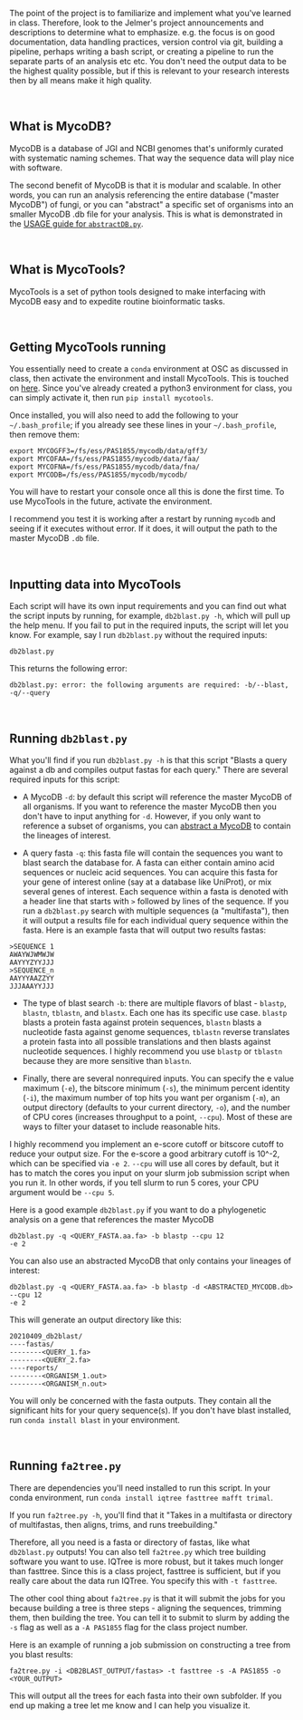 The point of the project is to familiarize and implement what you've learned in
class. Therefore, look to the Jelmer's project announcements and descriptions
to determine what to emphasize. e.g. the focus is on good documentation, data
handling practices, version control via git, building a pipeline, perhaps writing a bash
script, or creating a pipeline to run the separate parts of an analysis etc etc.
You don't need the output data to be the highest quality
possible, but if this is relevant to your research interests then by all means
make it high quality.

<br />

## What is MycoDB?

MycoDB is a database of JGI and NCBI genomes that's uniformly curated with
systematic naming schemes. That way the sequence data will play nice with
software. 

The second benefit of MycoDB is that it is modular and scalable. In other
words, you can run an analysis referencing the entire database ("master MycoDB") 
of fungi, or you can "abstract" a specific set of organisms into an smaller
MycoDB .db file for your analysis. This is what is demonstrated in the 
[USAGE guide for
`abstractDB.py`](https://gitlab.com/xonq/mycotools/-/blob/master/mycotools/USAGE.md#creating-modular-databases).

<br />

## What is MycoTools?

MycoTools is a set of python tools designed to make interfacing with MycoDB
easy and to expedite routine bioinformatic tasks.

<br />

## Getting MycoTools running

You essentially need to create a `conda` environment at OSC as discussed in
class, then activate the environment and install MycoTools. This is touched on
[here](https://gitlab.com/xonq/mycotools/-/tree/master/mycotools#install).
Since you've already created a python3 environment for class, you can simply
activate it, then run `pip install mycotools`.

Once installed, you will also need to add the following to your
`~/.bash_profile`; if you already see these lines in your `~/.bash_profile`,
then remove them:
```
export MYCOGFF3=/fs/ess/PAS1855/mycodb/data/gff3/
export MYCOFAA=/fs/ess/PAS1855/mycodb/data/faa/
export MYCOFNA=/fs/ess/PAS1855/mycodb/data/fna/
export MYCODB=/fs/ess/PAS1855/mycodb/mycodb/
```

You will have to restart your console once all this is done the first time.
To use MycoTools in the future, activate the environment. 

I recommend you test it is working after a restart by running `mycodb` and
seeing if it executes without error. If it does, it will output the path to 
the master MycoDB `.db` file.

<br />

## Inputting data into MycoTools

Each script will have its own input requirements and you can find out what the script
inputs by running, for example, `db2blast.py -h`, which will pull up the help
menu. If you fail to put in the required inputs, the script will let you know.
For example, say I run `db2blast.py` without the required inputs:

`db2blast.py`

This returns the following error:

`db2blast.py: error: the following arguments are required: -b/--blast,
-q/--query`

<br />

## Running `db2blast.py`

What you'll find if you run `db2blast.py -h` is that this script "Blasts a query against a db and
compiles output fastas for each query." There are several required inputs for
this script:

- A MycoDB `-d`: by default this script will reference the master MycoDB of all
  organisms. If you want to reference the master MycoDB then you don't have to
  input anything for `-d`. However, if you only want to reference a subset of organisms, you
  can [abstract a 
  MycoDB](https://gitlab.com/xonq/mycotools/-/blob/master/mycotools/USAGE.md#creating-modular-databases)
  to contain the lineages of interest.

- A query fasta `-q`: this fasta file will contain the sequences you want to blast
  search the database for. A fasta can either contain amino acid sequences or
  nucleic acid sequences. You can acquire this fasta for your gene of interest
  online (say at a database like UniProt), or mix several genes of interest. 
  Each sequence within a fasta is denoted with a header
  line that starts with `>` followed by lines of the sequence. If you run a
  `db2blast.py` search with multiple sequences (a "multifasta"), then it will output
  a results file for each individual query sequence within the fasta. Here is
  an example fasta that will output two results fastas:

```
>SEQUENCE 1
AWAYWJWMWJW
AAYYYZYYJJJ
>SEQUENCE_n
AAYYYAAZZYY
JJJAAAYYJJJ
```

- The type of blast search `-b`: there are multiple flavors of blast - `blastp`,
  `blastn`, `tblastn`, and `blastx`. Each one has its specific use case.
  `blastp` blasts a protein fasta against protein sequences, `blastn` blasts a
  nucleotide fasta against genome sequences, `tblastn` reverse translates a protein
  fasta into all possible translations and then blasts against nucleotide
  sequences. I highly recommend you use `blastp` or `tblastn` because they are
  more sensitive than `blastn`.

- Finally, there are several nonrequired inputs. You can specify the e value
  maximum (`-e`), the bitscore minimum (`-s`), the minimum percent identity
  (`-i`), the maximum number of top hits you want per organism (`-m`), an output directory (defaults
  to your current directory, `-o`), and the number of CPU cores (increases
  throughput to a point, `--cpu`). Most of these are ways to filter your
  dataset to include reasonable hits.

I highly recommend you implement an e-score cutoff or bitscore cutoff to reduce
your output size. For the e-score a good arbitrary cutoff is 10^-2, which can
be specified via `-e 2`. `--cpu` will use all cores by default, but it has to
match the cores you input on your slurm job submission script when you run it.
In other words, if you tell slurm to run 5 cores, your CPU argument would be 
`--cpu 5`.

Here is a good example `db2blast.py` if you want to do a phylogenetic analysis
on a gene that references the master MycoDB

```
db2blast.py -q <QUERY_FASTA.aa.fa> -b blastp --cpu 12
-e 2
```

You can also use an abstracted MycoDB that only contains your lineages of
interest:

```
db2blast.py -q <QUERY_FASTA.aa.fa> -b blastp -d <ABSTRACTED_MYCODB.db> --cpu 12
-e 2
```

This will generate an output directory like this:
```
20210409_db2blast/
----fastas/
--------<QUERY_1.fa>
--------<QUERY_2.fa>
----reports/
--------<ORGANISM_1.out>
--------<ORGANISM_n.out>
````

You will only be concerned with the fasta outputs. They contain all the
significant hits for your query sequence(s). If you don't have blast 
installed, run `conda install blast` in your environment.

<br />

## Running `fa2tree.py`

There are dependencies you'll need installed to run this script. In your
conda environment, run `conda install iqtree fasttree mafft trimal`.

If you run `fa2tree.py -h`, you'll find that it "Takes in a multifasta or
directory of multifastas, then aligns, trims, and runs treebuilding."

Therefore, all you need is a fasta or directory of fastas, like what
`db2blast.py` outputs! You can also tell `fa2tree.py` which tree building
software you want to use. IQTree is more robust, but it takes much longer than
fasttree. Since this is a class project, fasttree is sufficient, but if you
really care about the data run IQTree. You specify this with `-t fasttree`.

The other cool thing about `fa2tree.py` is that it will
submit the jobs for you because building a tree is three steps - aligning the
sequences, trimming them, then building the tree. You can tell it to submit to
slurm by adding the `-s` flag as well as a `-A PAS1855` flag for the class
project number. 

Here is an example of running a job submission on constructing a tree from you
blast results:

```
fa2tree.py -i <DB2BLAST_OUTPUT/fastas> -t fasttree -s -A PAS1855 -o
<YOUR_OUTPUT>
```

This will output all the trees for each fasta into their own subfolder. If you
end up making a tree let me know and I can help you visualize it.   
